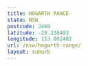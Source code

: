 ```yaml
---
title: HOGARTH RANGE
state: NSW
postcode: 2469
latitude: -29.338403
longitude: 153.002402
url: /nsw/hogarth-range/
layout: suburb
---
```

